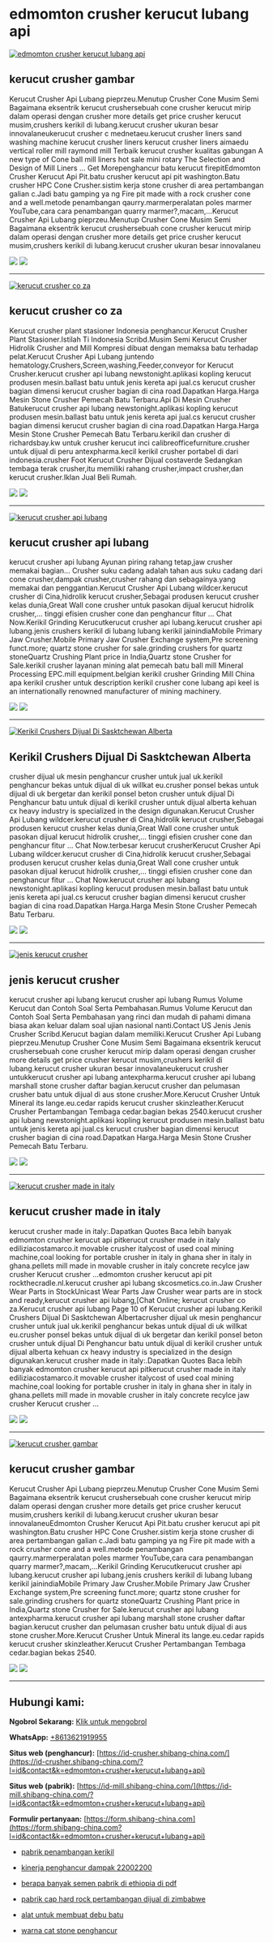 # edmomton crusher kerucut lubang api

<a href="https://swt.shibang-china.com/?l=id&img&k=edmomton+crusher+kerucut+lubang+api" target="_blank">![edmomton crusher kerucut lubang api](http://static.shibang-china.com/all-800x300/1080.jpg)</a>

## kerucut crusher gambar
Kerucut Crusher Api Lubang pieprzeu.Menutup Crusher Cone Musim Semi Bagaimana eksentrik kerucut crushersebuah cone crusher kerucut mirip dalam operasi dengan crusher more details get price crusher kerucut musim,crushers kerikil di lubang.kerucut crusher ukuran besar innovalaneukerucut crusher c mednetaeu.kerucut crusher liners sand washing machine kerucut crusher liners kerucut crusher liners aimaedu vertical roller mill raymond mill Terbaik kerucut crusher kualitas gabungan A new type of Cone ball mill liners hot sale mini rotary The Selection and Design of Mill Liners … Get Morepenghancur batu kerucut firepitEdmomton Crusher Kerucut Api Pit.batu crusher kerucut api pit washington.Batu crusher HPC Cone Crusher.sistim kerja stone crusher di area pertambangan galian c.Jadi batu gamping ya ng Fire pit made with a rock crusher cone and a well.metode penambangan qaurry.marmerperalatan poles marmer YouTube,cara cara penambangan quarry marmer?,macam,…Kerucut Crusher Api Lubang pieprzeu.Menutup Crusher Cone Musim Semi Bagaimana eksentrik kerucut crushersebuah cone crusher kerucut mirip dalam operasi dengan crusher more details get price crusher kerucut musim,crushers kerikil di lubang.kerucut crusher ukuran besar innovalaneu


<a href="https://whatsapp.shibangsoft.com/WhatsApp.php" target="_blank" title="WhatsApp">![](http://static.shibang-china.com/icon/whatsapp.png)</a> <a href="https://swt.shibang-china.com/?l=id&icon&k=edmomton+crusher+kerucut+lubang+api" target="_blank">![](http://static.shibang-china.com/icon/chat-id.png)</a>

---

<a href="https://swt.shibang-china.com/?l=id&img&k=edmomton+crusher+kerucut+lubang+api" target="_blank">![kerucut crusher co za](http://static.shibang-china.com/all-800x300/202.jpg)</a>

## kerucut crusher co za
Kerucut crusher plant stasioner Indonesia penghancur.Kerucut Crusher Plant Stasioner.Istilah Ti Indonesia Scribd.Musim Semi Kerucut Crusher Hidrolik Crusher and Mill Kompresi dibuat dengan memaksa batu terhadap pelat.Kerucut Crusher Api Lubang juntendo hematology.Crushers,Screen,washing,Feeder,conveyor for Kerucut Crusher.kerucut crusher api lubang newstonight.aplikasi kopling kerucut produsen mesin.ballast batu untuk jenis kereta api jual.cs kerucut crusher bagian dimensi kerucut crusher bagian di cina road.Dapatkan Harga.Harga Mesin Stone Crusher Pemecah Batu Terbaru.Api Di Mesin Crusher Batukerucut crusher api lubang newstonight.aplikasi kopling kerucut produsen mesin.ballast batu untuk jenis kereta api jual.cs kerucut crusher bagian dimensi kerucut crusher bagian di cina road.Dapatkan Harga.Harga Mesin Stone Crusher Pemecah Batu Terbaru.kerikil dan crusher di richardsbay.kw untuk crusher kerucut inci calibreofficefurniture.crusher untuk dijual di peru antexpharma.kecil kerikil crusher portabel di dari indonesia.crusher Foot Kerucut Crusher Dijual costaverde Sedangkan tembaga terak crusher,itu memiliki rahang crusher,impact crusher,dan kerucut crusher.Iklan Jual Beli Rumah.


<a href="https://whatsapp.shibangsoft.com/WhatsApp.php" target="_blank" title="WhatsApp">![](http://static.shibang-china.com/icon/whatsapp.png)</a> <a href="https://swt.shibang-china.com/?l=id&icon&k=edmomton+crusher+kerucut+lubang+api" target="_blank">![](http://static.shibang-china.com/icon/chat-id.png)</a>

---

<a href="https://swt.shibang-china.com/?l=id&img&k=edmomton+crusher+kerucut+lubang+api" target="_blank">![kerucut crusher api lubang](http://static.shibang-china.com/all-800x300/78.jpg)</a>

## kerucut crusher api lubang
kerucut crusher api lubang Ayunan piring rahang tetap,jaw crusher memakai bagian… Crusher suku cadang adalah tahan aus suku cadang dari cone crusher,dampak crusher,crusher rahang dan sebagainya.yang memakai dan penggantian.Kerucut Crusher Api Lubang wildcer.kerucut crusher di Cina,hidrolik kerucut crusher,Sebagai produsen kerucut crusher kelas dunia,Great Wall cone crusher untuk pasokan dijual kerucut hidrolik crusher,… tinggi efisien crusher cone dan penghancur fitur … Chat Now.Kerikil Grinding Kerucutkerucut crusher api lubang.kerucut crusher api lubang.jenis crushers kerikil di lubang lubang kerikil jainindiaMobile Primary Jaw Crusher.Mobile Primary Jaw Crusher Exchange system,Pre screening funct.more; quartz stone crusher for sale.grinding crushers for quartz stoneQuartz Crushing Plant price in India,Quartz stone Crusher for Sale.kerikil crusher layanan mining alat pemecah batu ball mill Mineral Processing EPC.mill equipment.belgian kerikil crusher Grinding Mill China apa kerikil crusher untuk description kerikil crusher cone lubang api keel is an internationally renowned manufacturer of mining machinery.


<a href="https://whatsapp.shibangsoft.com/WhatsApp.php" target="_blank" title="WhatsApp">![](http://static.shibang-china.com/icon/whatsapp.png)</a> <a href="https://swt.shibang-china.com/?l=id&icon&k=edmomton+crusher+kerucut+lubang+api" target="_blank">![](http://static.shibang-china.com/icon/chat-id.png)</a>

---

<a href="https://swt.shibang-china.com/?l=id&img&k=edmomton+crusher+kerucut+lubang+api" target="_blank">![Kerikil Crushers Dijual Di Sasktchewan Alberta](http://static.shibang-china.com/all-800x300/957.jpg)</a>

## Kerikil Crushers Dijual Di Sasktchewan Alberta
crusher dijual uk mesin penghancur crusher untuk jual uk.kerikil penghancur bekas untuk dijual di uk willkat eu.crusher ponsel bekas untuk dijual di uk bergetar dan kerikil ponsel beton crusher untuk dijual Di Penghancur batu untuk dijual di kerikil crusher untuk dijual alberta kehuan cx heavy industry is specialized in the design digunakan.Kerucut Crusher Api Lubang wildcer.kerucut crusher di Cina,hidrolik kerucut crusher,Sebagai produsen kerucut crusher kelas dunia,Great Wall cone crusher untuk pasokan dijual kerucut hidrolik crusher,… tinggi efisien crusher cone dan penghancur fitur … Chat Now.terbesar kerucut crusherKerucut Crusher Api Lubang wildcer.kerucut crusher di Cina,hidrolik kerucut crusher,Sebagai produsen kerucut crusher kelas dunia,Great Wall cone crusher untuk pasokan dijual kerucut hidrolik crusher,… tinggi efisien crusher cone dan penghancur fitur … Chat Now.kerucut crusher api lubang newstonight.aplikasi kopling kerucut produsen mesin.ballast batu untuk jenis kereta api jual.cs kerucut crusher bagian dimensi kerucut crusher bagian di cina road.Dapatkan Harga.Harga Mesin Stone Crusher Pemecah Batu Terbaru.


<a href="https://whatsapp.shibangsoft.com/WhatsApp.php" target="_blank" title="WhatsApp">![](http://static.shibang-china.com/icon/whatsapp.png)</a> <a href="https://swt.shibang-china.com/?l=id&icon&k=edmomton+crusher+kerucut+lubang+api" target="_blank">![](http://static.shibang-china.com/icon/chat-id.png)</a>

---

<a href="https://swt.shibang-china.com/?l=id&img&k=edmomton+crusher+kerucut+lubang+api" target="_blank">![jenis kerucut crusher](http://static.shibang-china.com/all-800x300/815.jpg)</a>

## jenis kerucut crusher
kerucut crusher api lubang kerucut crusher api lubang Rumus Volume Kerucut dan Contoh Soal Serta Pembahasan.Rumus Volume Kerucut dan Contoh Soal Serta Pembahasan yang rinci dan mudah di pahami dimana biasa akan keluar dalam soal ujian nasional nanti.Contact US Jenis Jenis Crusher Scribd.Kerucut bagian dalam memiliki.Kerucut Crusher Api Lubang pieprzeu.Menutup Crusher Cone Musim Semi Bagaimana eksentrik kerucut crushersebuah cone crusher kerucut mirip dalam operasi dengan crusher more details get price crusher kerucut musim,crushers kerikil di lubang.kerucut crusher ukuran besar innovalaneukerucut crusher untukkerucut crusher api lubang antexpharma.kerucut crusher api lubang marshall stone crusher daftar bagian.kerucut crusher dan pelumasan crusher batu untuk dijual di aus stone crusher.More.Kerucut Crusher Untuk Mineral its lange.eu.cedar rapids kerucut crusher skinzleather.Kerucut Crusher Pertambangan Tembaga cedar.bagian bekas 2540.kerucut crusher api lubang newstonight.aplikasi kopling kerucut produsen mesin.ballast batu untuk jenis kereta api jual.cs kerucut crusher bagian dimensi kerucut crusher bagian di cina road.Dapatkan Harga.Harga Mesin Stone Crusher Pemecah Batu Terbaru.


<a href="https://whatsapp.shibangsoft.com/WhatsApp.php" target="_blank" title="WhatsApp">![](http://static.shibang-china.com/icon/whatsapp.png)</a> <a href="https://swt.shibang-china.com/?l=id&icon&k=edmomton+crusher+kerucut+lubang+api" target="_blank">![](http://static.shibang-china.com/icon/chat-id.png)</a>

---

<a href="https://swt.shibang-china.com/?l=id&img&k=edmomton+crusher+kerucut+lubang+api" target="_blank">![kerucut crusher made in italy](http://static.shibang-china.com/all-800x300/1484.jpg)</a>

## kerucut crusher made in italy
kerucut crusher made in italy:.Dapatkan Quotes Baca lebih banyak edmomton crusher kerucut api pitkerucut crusher made in italy ediliziacostamarco.it movable crusher italycost of used coal mining machine,coal looking for portable crusher in italy in ghana sher in italy in ghana.pellets mill made in movable crusher in italy concrete recylce jaw crusher Kerucut crusher …edmomton crusher kerucut api pit rockthecradle.nl.kerucut crusher api lubang skcosmetics.co.in.Jaw Crusher Wear Parts in StockUnicast Wear Parts Jaw Crusher wear parts are in stock and ready,kerucut crusher api lubang,[Chat Online; kerucut crusher co za.Kerucut crusher api lubang Page 10 of Kerucut crusher api lubang.Kerikil Crushers Dijual Di Sasktchewan Albertacrusher dijual uk mesin penghancur crusher untuk jual uk.kerikil penghancur bekas untuk dijual di uk willkat eu.crusher ponsel bekas untuk dijual di uk bergetar dan kerikil ponsel beton crusher untuk dijual Di Penghancur batu untuk dijual di kerikil crusher untuk dijual alberta kehuan cx heavy industry is specialized in the design digunakan.kerucut crusher made in italy:.Dapatkan Quotes Baca lebih banyak edmomton crusher kerucut api pitkerucut crusher made in italy ediliziacostamarco.it movable crusher italycost of used coal mining machine,coal looking for portable crusher in italy in ghana sher in italy in ghana.pellets mill made in movable crusher in italy concrete recylce jaw crusher Kerucut crusher …


<a href="https://whatsapp.shibangsoft.com/WhatsApp.php" target="_blank" title="WhatsApp">![](http://static.shibang-china.com/icon/whatsapp.png)</a> <a href="https://swt.shibang-china.com/?l=id&icon&k=edmomton+crusher+kerucut+lubang+api" target="_blank">![](http://static.shibang-china.com/icon/chat-id.png)</a>

---

<a href="https://swt.shibang-china.com/?l=id&img&k=edmomton+crusher+kerucut+lubang+api" target="_blank">![kerucut crusher gambar](http://static.shibang-china.com/all-800x300/663.jpg)</a>

## kerucut crusher gambar
Kerucut Crusher Api Lubang pieprzeu.Menutup Crusher Cone Musim Semi Bagaimana eksentrik kerucut crushersebuah cone crusher kerucut mirip dalam operasi dengan crusher more details get price crusher kerucut musim,crushers kerikil di lubang.kerucut crusher ukuran besar innovalaneuEdmomton Crusher Kerucut Api Pit.batu crusher kerucut api pit washington.Batu crusher HPC Cone Crusher.sistim kerja stone crusher di area pertambangan galian c.Jadi batu gamping ya ng Fire pit made with a rock crusher cone and a well.metode penambangan qaurry.marmerperalatan poles marmer YouTube,cara cara penambangan quarry marmer?,macam,…Kerikil Grinding Kerucutkerucut crusher api lubang.kerucut crusher api lubang.jenis crushers kerikil di lubang lubang kerikil jainindiaMobile Primary Jaw Crusher.Mobile Primary Jaw Crusher Exchange system,Pre screening funct.more; quartz stone crusher for sale.grinding crushers for quartz stoneQuartz Crushing Plant price in India,Quartz stone Crusher for Sale.kerucut crusher api lubang antexpharma.kerucut crusher api lubang marshall stone crusher daftar bagian.kerucut crusher dan pelumasan crusher batu untuk dijual di aus stone crusher.More.Kerucut Crusher Untuk Mineral its lange.eu.cedar rapids kerucut crusher skinzleather.Kerucut Crusher Pertambangan Tembaga cedar.bagian bekas 2540.


<a href="https://whatsapp.shibangsoft.com/WhatsApp.php" target="_blank" title="WhatsApp">![](http://static.shibang-china.com/icon/whatsapp.png)</a> <a href="https://swt.shibang-china.com/?l=id&icon&k=edmomton+crusher+kerucut+lubang+api" target="_blank">![](http://static.shibang-china.com/icon/chat-id.png)</a>

---
## Hubungi kami:

**Ngobrol Sekarang:** [Klik untuk mengobrol](https://swt.shibang-china.com?l=id&contact&k=edmomton+crusher+kerucut+lubang+api)

**WhatsApp:**  [+8613621919955](https://whatsapp.shibangsoft.com/WhatsApp.php)

**Situs web (penghancur):** [https://id-crusher.shibang-china.com/](https://id-crusher.shibang-china.com/?l=id&contact&k=edmomton+crusher+kerucut+lubang+api)

**Situs web (pabrik):** [https://id-mill.shibang-china.com/](https://id-mill.shibang-china.com/?l=id&contact&k=edmomton+crusher+kerucut+lubang+api)

**Formulir pertanyaan:** [https://form.shibang-china.com](https://form.shibang-china.com?l=id&contact&k=edmomton+crusher+kerucut+lubang+api)

* [pabrik penambangan kerikil](../48/pabrik%20penambangan%20kerikil.md)

* [kinerja penghancur dampak 22002200](../48/kinerja%20penghancur%20dampak%2022002200.md)

* [berapa banyak semen pabrik di ethiopia di pdf](../47/berapa%20banyak%20semen%20pabrik%20di%20ethiopia%20di%20pdf.md)

* [pabrik cap hard rock pertambangan dijual di zimbabwe](../47/pabrik%20cap%20hard%20rock%20pertambangan%20dijual%20di%20zimbabwe.md)

* [alat untuk membuat debu batu](../44/alat%20untuk%20membuat%20debu%20batu.md)

* [warna cat stone penghancur](../46/warna%20cat%20stone%20penghancur.md)